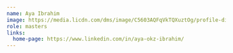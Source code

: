 ```yaml
---
name: Aya Ibrahim
image: https://media.licdn.com/dms/image/C5603AQFqVkTQXuztOg/profile-displayphoto-shrink_800_800/0/1593454053240?e=1715817600&v=beta&t=5F5FyuMpY6QwvpTeTEvb5DLplXhUnB_YgNjVIi_6aJs
role: masters
links:
  home-page: https://www.linkedin.com/in/aya-okz-ibrahim/
---
```

